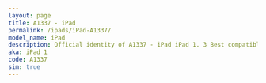 ```yaml
---
layout: page
title: A1337 - iPad
permalink: /ipads/iPad-A1337/
model_name: iPad
description: Official identity of A1337 - iPad iPad 1. 3 Best compatible iPad cases for iPad. 3 Best compatible iPad pens for iPad. 3 Best compatible iPad chargers for iPad. 3 Best compatible keyboards for iPad.
aka: iPad 1
code: A1337
sim: true
---
```

